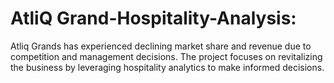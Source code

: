 # AtliQ Grand-Hospitality-Analysis:

Atliq Grands has experienced declining market share and revenue due to competition and management decisions. The project focuses on revitalizing the business by leveraging hospitality analytics to make informed decisions.
